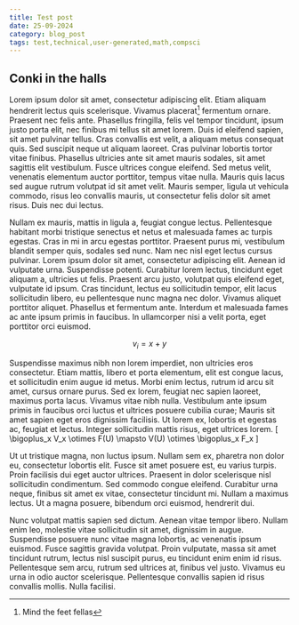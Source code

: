 ```yaml
---
title: Test post
date: 25-09-2024
category: blog_post
tags: test,technical,user-generated,math,compsci
---
```


## Conki in the halls

Lorem ipsum dolor sit amet, consectetur adipiscing elit. Etiam aliquam hendrerit lectus quis scelerisque. Vivamus placerat[^1] fermentum ornare. Praesent nec felis ante. Phasellus fringilla, felis vel tempor tincidunt, ipsum justo porta elit, nec finibus mi tellus sit amet lorem. Duis id eleifend sapien, sit amet pulvinar tellus. Cras convallis est velit, a aliquam metus consequat quis. Sed suscipit neque ut aliquam laoreet. Cras pulvinar lobortis tortor vitae finibus. Phasellus ultricies ante sit amet mauris sodales, sit amet sagittis elit vestibulum. Fusce ultrices congue eleifend. Sed metus velit, venenatis elementum auctor porttitor, tempus vitae nulla. Mauris quis lacus sed augue rutrum volutpat id sit amet velit. Mauris semper, ligula ut vehicula commodo, risus leo convallis mauris, ut consectetur felis dolor sit amet risus. Duis nec dui lectus.


<script type="text/tikz">
\begin{tikzcd}[ampersand replacement=\&]
	A \& B
	\arrow[from=1-1, to=1-2]
\end{tikzcd}
</script>

Nullam ex mauris, mattis in ligula a, feugiat congue lectus. Pellentesque habitant morbi tristique senectus et netus et malesuada fames ac turpis egestas. Cras in mi in arcu egestas porttitor. Praesent purus mi, vestibulum blandit semper quis, sodales sed nunc. Nam nec nisl eget lectus cursus pulvinar. Lorem ipsum dolor sit amet, consectetur adipiscing elit. Aenean id vulputate urna. Suspendisse potenti. Curabitur lorem lectus, tincidunt eget aliquam a, ultricies ut felis. Praesent arcu justo, volutpat quis eleifend eget, vulputate id ipsum. Cras tincidunt, lectus eu sollicitudin tempor, elit lacus sollicitudin libero, eu pellentesque nunc magna nec dolor. Vivamus aliquet porttitor aliquet. Phasellus et fermentum ante. Interdum et malesuada fames ac ante ipsum primis in faucibus. In ullamcorper nisi a velit porta, eget porttitor orci euismod. 

$$ v_i = x + y $$

Suspendisse maximus nibh non lorem imperdiet, non ultricies eros consectetur. Etiam mattis, libero et porta elementum, elit est congue lacus, et sollicitudin enim augue id metus. Morbi enim lectus, rutrum id arcu sit amet, cursus ornare purus. Sed ex lorem, feugiat nec sapien laoreet, maximus porta lacus. Vivamus vitae nibh nulla. Vestibulum ante ipsum primis in faucibus orci luctus et ultrices posuere cubilia curae; Mauris sit amet sapien eget eros dignissim facilisis. Ut lorem ex, lobortis et egestas ac, feugiat et lectus. Integer sollicitudin mattis risus, eget ultrices lorem.
\[
\bigoplus_x V_x \otimes F(U) \mapsto V(U) \otimes \bigoplus_x F_x
\]

Ut ut tristique magna, non luctus ipsum. Nullam sem ex, pharetra non dolor eu, consectetur lobortis elit. Fusce sit amet posuere est, eu varius turpis. Proin facilisis dui eget auctor ultrices. Praesent in dolor scelerisque nisl sollicitudin condimentum. Sed commodo congue eleifend. Curabitur urna neque, finibus sit amet ex vitae, consectetur tincidunt mi. Nullam a maximus lectus. Ut a magna posuere, bibendum orci euismod, hendrerit dui.

Nunc volutpat mattis sapien sed dictum. Aenean vitae tempor libero. Nullam enim leo, molestie vitae sollicitudin sit amet, dignissim in augue. Suspendisse posuere nunc vitae magna lobortis, ac venenatis ipsum euismod. Fusce sagittis gravida volutpat. Proin vulputate, massa sit amet tincidunt rutrum, lectus nisl suscipit purus, eu tincidunt enim enim id risus. Pellentesque sem arcu, rutrum sed ultrices at, finibus vel justo. Vivamus eu urna in odio auctor scelerisque. Pellentesque convallis sapien id risus convallis mollis. Nulla facilisi. 

[^1]: Mind the feet fellas
